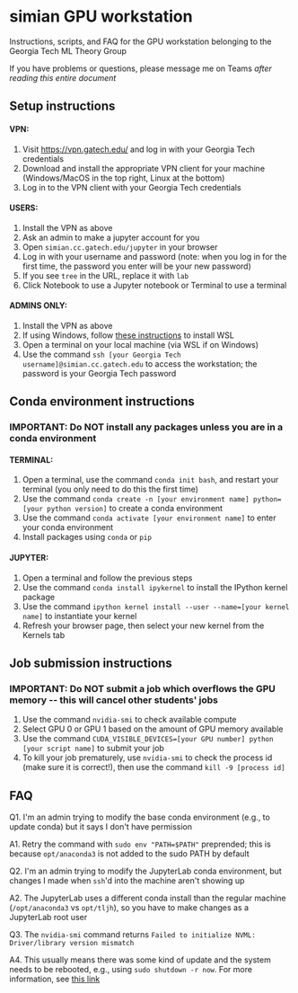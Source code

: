 # simian GPU workstation
Instructions, scripts, and FAQ for the GPU workstation belonging to the Georgia Tech ML Theory Group

If you have problems or questions, please message me on Teams *after reading this entire document*

## Setup instructions

#### VPN:
1. Visit <https://vpn.gatech.edu/> and log in with your Georgia Tech credentials
2. Download and install the appropriate VPN client for your machine (Windows/MacOS in the top right, Linux at the bottom)
3. Log in to the VPN client with your Georgia Tech credentials

#### USERS:
1. Install the VPN as above
2. Ask an admin to make a jupyter account for you
3. Open `simian.cc.gatech.edu/jupyter` in your browser
4. Log in with your username and password (note: when you log in for the first time, the password you enter will be your new password)
5. If you see `tree` in the URL, replace it with `lab`
6. Click Notebook to use a Jupyter notebook or Terminal to use a terminal

#### ADMINS ONLY:
1. Install the VPN as above
2. If using Windows, follow [these instructions](https://learn.microsoft.com/en-us/windows/wsl/install) to install WSL
3. Open a terminal on your local machine (via WSL if on Windows)
4. Use the command `ssh [your Georgia Tech username]@simian.cc.gatech.edu` to access the workstation; the password is your Georgia Tech password

## Conda environment instructions
### IMPORTANT: Do NOT install any packages unless you are in a conda environment

#### TERMINAL:
1. Open a terminal, use the command `conda init bash`, and restart your terminal (you only need to do this the first time)
2. Use the command `conda create -n [your environment name] python=[your python version]` to create a conda environment
3. Use the command `conda activate [your environment name]` to enter your conda environment
4. Install packages using `conda` or `pip`

#### JUPYTER:
1. Open a terminal and follow the previous steps
2. Use the command `conda install ipykernel` to install the IPython kernel package
3. Use the command `ipython kernel install --user --name=[your kernel name]` to instantiate your kernel
4. Refresh your browser page, then select your new kernel from the Kernels tab

## Job submission instructions
### IMPORTANT: Do NOT submit a job which overflows the GPU memory -- this will cancel other students' jobs

1. Use the command `nvidia-smi` to check available compute
2. Select GPU 0 or GPU 1 based on the amount of GPU memory available
3. Use the command `CUDA_VISIBLE_DEVICES=[your GPU number] python [your script name]` to submit your job
4. To kill your job prematurely, use `nvidia-smi` to check the process id (make sure it is correct!), then use the command `kill -9 [process id]`

## FAQ
Q1. I'm an admin trying to modify the base conda environment (e.g., to update conda) but it says I don't have permission

A1. Retry the command with `sudo env "PATH=$PATH"` preprended; this is because `opt/anaconda3` is not added to the sudo PATH by default

Q2. I'm an admin trying to modify the JupyterLab conda environment, but changes I made when `ssh`'d into the machine aren't showing up

A2. The JupyterLab uses a different conda install than the regular machine (`/opt/anaconda3` vs `opt/tljh`), so you have to make changes as a JupyterLab root user

Q3. The `nvidia-smi` command returns `Failed to initialize NVML: Driver/library version mismatch`

A4. This usually means there was some kind of update and the system needs to be rebooted, e.g., using `sudo shutdown -r now`. For more information, see [this link](https://stackoverflow.com/questions/43022843/nvidia-nvml-driver-library-version-mismatch)
